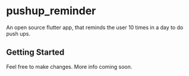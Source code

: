# pushup_reminder

An open source flutter app, that reminds the user 10 times in a day to do push ups.

## Getting Started

Feel free to make changes.
More info coming soon.
